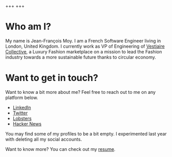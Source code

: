 +++
+++

# Who am I?

My name is Jean-François Moy. I am a French Software Engineer living in London, United Kingdom. I currently work as VP of Engineering of [Vestiaire Collective](https://www.vestiairecollective.com), a Luxury Fashion marketplace on a mission to lead the Fashion industry towards a more sustainable future thanks to circular economy.

# Want to get in touch?

Want to know a bit more about me? Feel free to reach out to me on any platform below.

- [LinkedIn](https://www.linkedin.com/in/jeanfrancoismoy)
- [Twitter](https://twitter.com/moystard)
- [Lobsters](https://lobste.rs/u/moystard)
- [Hacker News](https://news.ycombinator.com/user?id=moystard)

You may find some of my profiles to be a bit empty. I experimented last year with deleting all my social accounts.

Want to know more? You can check out my [resume](/resume).
